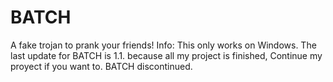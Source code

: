 # BATCH
A fake trojan to prank your friends!
Info: This only works on Windows.
The last update for BATCH is 1.1. because all my project is finished, Continue my proyect if you want to.
BATCH discontinued.
